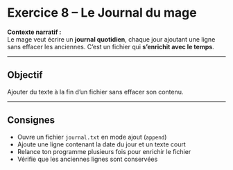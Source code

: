 # Exercice 8 – Le Journal du mage

**Contexte narratif :**  
Le mage veut écrire un **journal quotidien**, chaque jour ajoutant une ligne sans effacer les anciennes. C’est un fichier qui **s’enrichit avec le temps**.

---

## Objectif

Ajouter du texte à la fin d’un fichier sans effacer son contenu.

---

## Consignes

- Ouvre un fichier `journal.txt` en mode ajout (`append`)
- Ajoute une ligne contenant la date du jour et un texte court
- Relance ton programme plusieurs fois pour enrichir le fichier
- Vérifie que les anciennes lignes sont conservées

